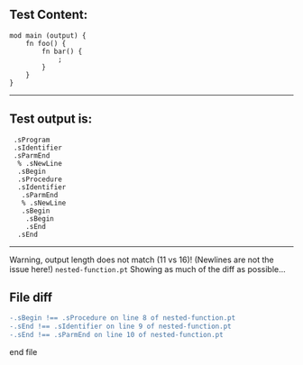
Test Content: 
-------------------------
```
mod main (output) {
    fn foo() {
        fn bar() {
            ;
        }
    }
}
```
------------------------
Test output is: 
-------------------------
```
 .sProgram
 .sIdentifier
 .sParmEnd
  % .sNewLine
  .sBegin
  .sProcedure
  .sIdentifier
   .sParmEnd
   % .sNewLine
   .sBegin
    .sBegin
    .sEnd
  .sEnd

```
------------------------
Warning, output length does not match (11 vs 16)!  (Newlines are not the issue here!) `nested-function.pt`
Showing as much of the diff as possible...

File diff
-------------------------
```diff
-.sBegin !== .sProcedure on line 8 of nested-function.pt
-.sEnd !== .sIdentifier on line 9 of nested-function.pt
-.sEnd !== .sParmEnd on line 10 of nested-function.pt

```
end file
